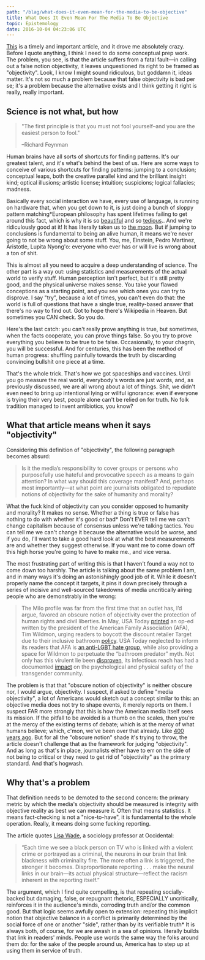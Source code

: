 ```yaml
---
path: "/blag/what-does-it-even-mean-for-the-media-to-be-objective"
title: What Does It Even Mean For The Media To Be Objective
topic: Epistemology
date: 2016-10-04 04:23:06 UTC
---
```


[This](http://www.theestablishment.co/2016/09/29/the-dangerous-myth-of-media-objectivity/)
is a timely and important article, and it drove me absolutely crazy. Before I
quote anything, I think I need to do some conceptual prep work. The problem, you
see, is that the article suffers from a fatal fault—in calling out a false
notion objectivity, it leaves unquestioned its right to be framed as
"objectivity". Look, I know I might sound ridiculous, but goddamn it, ideas
matter. It's not so much a problem because that false objectivity is bad per se;
it's a problem because the alternative exists and I think getting it right is
really, really important.

## Science is not what, but how

> "The first principle is that you must not fool yourself–and you are the easiest person
> to fool."
>
> –Richard Feynman

Human brains have all sorts of shortcuts for finding patterns. It's our greatest talent,
and it's what's behind the best of us. Here are some ways to conceive of various shortcuts
for finding patterns: jumping to a conclusion; conceptual leaps, both the creative
parallel kind and the brilliant insight kind; optical illusions; artistic license;
intuition; suspicions; logical fallacies; madness.

Basically every social interaction we have, every use of language, is running on hardware
that, when you get down to it, is just doing a bunch of sloppy pattern matching<span
class="sidenote__mark">*</span><span class="sidenote">European philosophy has spent
lifetimes failing to get around this fact, which is why it is so
[beautiful](http://www.fullbooks.com/The-Ethics.html) and so
[tedious](https://tractatus-online.appspot.com/Tractatus/jonathan/index.html).</span>. And
we're ridiculously good at it! It has literally taken us to [the
moon](http://joshworth.com/dev/pixelspace/pixelspace_solarsystem.html). But if jumping to
conclusions is fundamental to being an alive human, it means we're never going to not be
wrong about some stuff. You, me, Einstein, Pedro Martinez, Aristotle, Lupita Nyong'o:
everyone who ever has or will live is wrong about a ton of shit.

This is almost all you need to acquire a deep understanding of science. The other part is
a way out: using statistics and measurements of the actual world to verify
stuff. Human perception isn't perfect, but it's still pretty good, and the
physical universe makes sense. You take your flawed conceptions as a starting
point, and you see which ones you can try to disprove. I say "try", because a
lot of times, you can't even do that: the world is full of questions that have
a single true, reality-based answer that there's no way to find out. Got to
hope there's Wikipedia in Heaven. But sometimes you CAN check. So you do.

Here's the last catch: you can't really prove anything is true, but sometimes, when the
facts cooperate, you can prove things false. So you try to prove everything you believe to
be true to be false. Occasionally, to your chagrin, you will be successful. And for
centuries, this has been the method of human progress: shuffling painfully towards the
truth by discarding convincing bullshit one piece at a time.

That's the whole trick. That's how we got spaceships and vaccines. Until you go measure
the real world, everybody's words are just words, and, as previously discussed, we are all
wrong about a lot of things. Shit, we didn't even need to bring up intentional lying or
willful ignorance: even if everyone is trying their very best, people alone can't be
relied on for truth. No folk tradition managed to invent antibiotics, you know?

## What that article means when it says "objectivity"

Considering this definition of "objectivity", the following paragraph becomes absurd:

> Is it the media’s responsibility to cover groups or persons who purposefully use hateful
> and provocative speech as a means to gain attention? In what way should this coverage
> manifest? And, perhaps most importantly—at what point are journalists obligated to
> repudiate notions of objectivity for the sake of humanity and morality?

What the fuck kind of objectivity can you consider opposed to humanity and morality? It
makes no sense. Whether a thing is true or false has nothing to do with whether it's good
or bad<span class="sidenote__mark">*</span><span class="sidenote">
Don't EVER tell me we can't change capitalism because of consensus unless we're talking
tactics. You can tell me we can't change it because the alternative would be worse, and if
you do, I'll want to take a good hard look at what the best measurements are and whether
they suggest otherwise. If you want me to come down off this high horse you're going to
have to make me.</span>, and vice versa.

The most frustrating part of writing this is that I haven't found a way not to come down
too harshly. The article is talking about the same problem I am, and in many ways it's
doing an astonishingly good job of it. While it doesn't properly name the concept it
targets, it pins it down precisely through a series of incisive and well-sourced takedowns
of media uncritically airing people who are demonstrably in the wrong:

> The Milo profile was far from the first time that an outlet has, I’d argue, favored an
> obscure notion of objectivity over the protection of human rights and civil liberties. In
> May, USA Today [printed](http://www.usatoday.com/story/opinion/2016/05/02/boycott-target-american-family-association-editorials-debates/83848878/) an op-ed written by the president of the American Family
> Association (AFA), Tim Wildmon, urging readers to boycott the discount retailer Target due
> to their inclusive bathroom [policy](https://corporate.target.com/article/2016/04/target-stands-inclusivity#sf45842864).
> USA Today neglected to inform its readers that AFA is
> [an anti-LGBT hate group](https://www.splcenter.org/fighting-hate/extremist-files/group/american-family-association), while also providing a space for Wildmon to perpetuate the
> “bathroom predator” myth. Not only has this virulent lie been [disproven](http://mediamatters.org/research/2016/05/05/comprehensive-guide-debunked-bathroom-predator-myth/210200), its infectious
> reach has had a documented [impact](http://www.advocate.com/transgender/2016/7/13/survey-shows-how-trans-bathroom-predator-myth-hurts-real-people) on the psychological and physical safety of the
> transgender community.

The problem is that that "obscure notion of objectivity" is neither obscure nor, I would
argue, objectivity. I suspect, if asked to define "media objectivity", a lot of Americans
would sketch out a concept similar to this: an objective media does not try to shape
events, it merely reports on them. I suspect FAR more strongly that this is how the
American media itself sees its mission. If the pitfall to be avoided is a thumb on the
scales, then you're at the mercy of the existing terms of debate; which is at the mercy of
what humans believe; which, c'mon, we've been over that already. Like [400 years
ago](https://www.gutenberg.org/files/5500/5500-h/5500-h.htm). But for all the "obscure
notion" shade it's trying to throw, the article doesn't challenge that as the framework
for judging "objectivity". And as long as that's in place, journalists either have to err
on the side of not being to critical or they need to get rid of "objectivity" as the
primary standard. And that's hogwash.

## Why that's a problem

That definition needs to be demoted to the second concern: the primary metric by which the
media's objectivity should be measured is integrity with objective reality as best we can
measure it. Often that means statistics. It means fact-checking is not a "nice-to-have",
it is fundamental to the whole operation. Really, it means doing some fucking reporting.

The article quotes [Lisa
Wade](https://thesocietypages.org/socimages/2015/04/09/racial-bias-and-media-coverage-of-violent-crime/),
a sociology professor at Occidental:

> “Each time we see a black person on TV who is linked with a violent crime or portrayed
> as a criminal, the neurons in our brain that link blackness with criminality fire. The
> more often a link is triggered, the stronger it becomes. Disproportionate reporting . . .
> make the neural links in our brain—its actual physical structure—reflect the racism
> inherent in the reporting itself.”

The argument, which I find quite compelling, is that repeating socially-backed but
damaging, false, or repugnant rhetoric, ESPECIALLY uncritically, reinforces it in the
audience's minds, corroding truth and/or the common good. But that logic seems awfully
open to extension: repeating this implicit notion that objective balance in a conflict is
primarily determined by the social force of one or another "side", rather than by its
verifiable truth<span class="sidenote__mark">*</span> <span class="sidenote">It is always
both, of course, for we are awash in a sea of opinions.</span> literally builds that link in
readers' minds. People use words the same way the folks around them do: for the sake of
the people around us, America has to step up at using them in service of truth.
